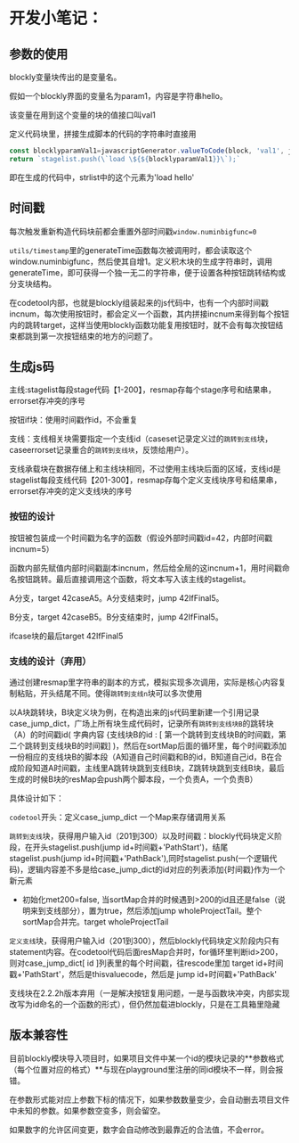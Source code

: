 # 开发小笔记：

## 参数的使用

blockly变量块传出的是变量名。

假如一个blockly界面的变量名为param1，内容是字符串hello。

该变量在用到这个变量的块的值接口叫val1

定义代码块里，拼接生成脚本的代码的字符串时直接用

```javascript
const blocklyparamVal1=javascriptGenerator.valueToCode(block, 'val1', javascriptGenerator.ORDER_ATOMIC);
return `stagelist.push(\`load \${${blocklyparamVal1}}\`);`
```

即在生成的代码中，strlist中的这个元素为'load hello'

## 时间戳

每次触发重新构造代码块前都会重置外部时间戳`window.numinbigfunc=0`

`utils/timestamp`里的generateTime函数每次被调用时，都会读取这个window.numinbigfunc，然后使其自增1。定义积木块的生成字符串时，调用generateTime，即可获得一个独一无二的字符串，便于设置各种按钮跳转结构或分支块结构。

在codetool内部，也就是blockly组装起来的js代码中，也有一个内部时间戳incnum，每次使用按钮时，都会定义一个函数，其内拼接incnum来得到每个按钮内的跳转target，这样当使用blockly函数功能复用按钮时，就不会有每次按钮结束都跳到第一次按钮结束的地方的问题了。

## 生成js码

主线:stagelist每段stage代码【1-200】，resmap存每个stage序号和结果串，errorset存冲突的序号

按钮if块：使用时间戳作id，不会重复

支线：支线相关块需要指定一个支线id（caseset记录定义过的`跳转到支线`块，caseerrorset记录重合的`跳转到支线块`，反馈给用户）。

支线承载块在数据存储上和主线块相同，不过使用主线块后面的区域，支线id是stagelist每段支线代码【201-300】，resmap存每个定义支线块序号和结果串，errorset存冲突的定义支线块的序号

### 按钮的设计

按钮被包装成一个时间戳为名字的函数（假设外部时间戳id=42，内部时间戳incnum=5）

函数内部先赋值内部时间戳副本incnum，然后给全局的这incnum+1，用时间戳命名按钮跳转。最后直接调用这个函数，将文本写入该主线的stagelist。

A分支，target 42caseA5。A分支结束时，jump 42IfFinal5。

B分支，target 42caseB5。B分支结束时，jump 42IfFinal5。

ifcase块的最后target 42IfFinal5

### 支线的设计（弃用）

通过创建resmap里字符串的副本的方式，模拟实现多次调用，实际是核心内容复制粘贴，开头结尾不同。使得`跳转到支线n`块可以多次使用

以A块跳转块，B块定义块为例，在构造出来的js代码里新建一个引用记录case_jump_dict，广场上所有块生成代码时，记录所有`跳转到支线块B`的跳转块（A）的时间戳id( 字典内容 {支线块B的id : [ 第一个跳转到支线块B的时间戳，第二个跳转到支线块B的时间戳] )，然后在sortMap后面的循环里，每个时间戳添加一份相应的支线块B的脚本段（A知道自己时间戳和B的id，B知道自己id，B在合成阶段知道A时间戳，主线里A跳转块跳到支线B块，Z跳转块跳到支线B块，最后生成的时候B块的resMap会push两个脚本段，一个负责A，一个负责B）

具体设计如下：

`codetool`开头：定义case_jump_dict 一个Map来存储调用关系

`跳转到支线`块，获得用户输入id（201到300）以及时间戳：blockly代码块定义阶段，在开头stagelist.push(jump id+时间戳+'PathStart')，结尾stagelist.push(jump id+时间戳+'PathBack'),同时stagelist.push(一个逻辑代码)，逻辑内容差不多是给case_jump_dict的id对应的列表添加{时间戳}作为一个新元素

- 初始化met200=false, 当sortMap合并的时候遇到>200的id且还是false（说明来到支线部分），置为true，然后添加jump wholeProjectTail。整个sortMap合并完。target wholeProjectTail

`定义支线`块，获得用户输入id（201到300），然后blockly代码块定义阶段内只有statement内容。在codetool代码后面resMap合并时，for循环里判断id>200，则对case_jump_dict[ id ]列表里的每个时间戳，往rescode里加 target id+时间戳+'PathStart'，然后是thisvaluecode，然后是 jump id+时间戳+'PathBack'

支线块在2.2.2h版本弃用（一是解决按钮复用问题，一是与函数块冲突，内部实现改写为id命名的一个函数的形式），但仍然加载进blockly，只是在工具箱里隐藏

## 版本兼容性

目前blockly模块导入项目时，如果项目文件中某一个id的模块记录的**参数格式（每个位置对应的格式）**与现在playground里注册的同id模块不一样，则会报错。

在参数形式能对应上参数下标的情况下，如果参数数量变少，会自动删去项目文件中未知的参数。如果参数空变多，则会留空。

如果数字的允许区间变更，数字会自动修改到最靠近的合法值，不会error。